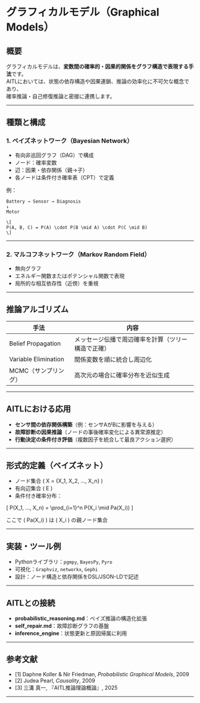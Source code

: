 <script type="text/javascript"
  id="MathJax-script"
  async
  src="https://cdn.jsdelivr.net/npm/mathjax@3/es5/tex-mml-chtml.js">
</script>

# グラフィカルモデル（Graphical Models）

## 概要

グラフィカルモデルは、**変数間の確率的・因果的関係をグラフ構造で表現する手法**です。  
AITLにおいては、状態の依存構造や因果連鎖、推論の効率化に不可欠な概念であり、  
確率推論・自己修復推論と密接に連携します。

---

## 種類と構成

### 1. ベイズネットワーク（Bayesian Network）

- 有向非巡回グラフ（DAG）で構成  
- ノード：確率変数  
- 辺：因果・依存関係（親→子）  
- 各ノードは条件付き確率表（CPT）で定義

例：
```
Battery → Sensor → Diagnosis
↓
Motor

\[
P(A, B, C) = P(A) \cdot P(B \mid A) \cdot P(C \mid B)
\]
```
---

### 2. マルコフネットワーク（Markov Random Field）

- 無向グラフ  
- エネルギー関数またはポテンシャル関数で表現  
- 局所的な相互依存性（近傍）を重視

---

## 推論アルゴリズム

| 手法 | 内容 |
|------|------|
| Belief Propagation | メッセージ伝播で周辺確率を計算（ツリー構造で正確） |
| Variable Elimination | 関係変数を順に統合し周辺化 |
| MCMC（サンプリング） | 高次元の場合に確率分布を近似生成 |

---

## AITLにおける応用

- **センサ間の依存関係構築**（例：センサAがBに影響を与える）  
- **故障診断の因果推論**（ノードの事後確率変化による異常源推定）  
- **行動決定の条件付き評価**（複数因子を統合して最良アクション選択）

---

## 形式的定義（ベイズネット）

- ノード集合 \( X = \{X_1, X_2, ..., X_n\} \)  
- 有向辺集合 \( E \)  
- 条件付き確率分布：

\[
P(X_1, ..., X_n) = \prod_{i=1}^n P(X_i \mid Pa(X_i))
\]

ここで \( Pa(X_i) \) は \( X_i \) の親ノード集合

---

## 実装・ツール例

- Pythonライブラリ：`pgmpy`, `BayesPy`, `Pyro`  
- 可視化：`Graphviz`, `networkx`, `Gephi`  
- 設計：ノード構造と依存関係をDSL/JSON-LDで記述

---

## AITLとの接続

- **probabilistic_reasoning.md**：ベイズ推論の構造化拡張  
- **self_repair.md**：故障診断グラフの基盤  
- **inference_engine**：状態更新と原因帰属に利用

---

## 参考文献

- [1] Daphne Koller & Nir Friedman, *Probabilistic Graphical Models*, 2009  
- [2] Judea Pearl, *Causality*, 2009  
- [3] 三溝 真一, 『AITL推論理論概論』, 2025  

---
